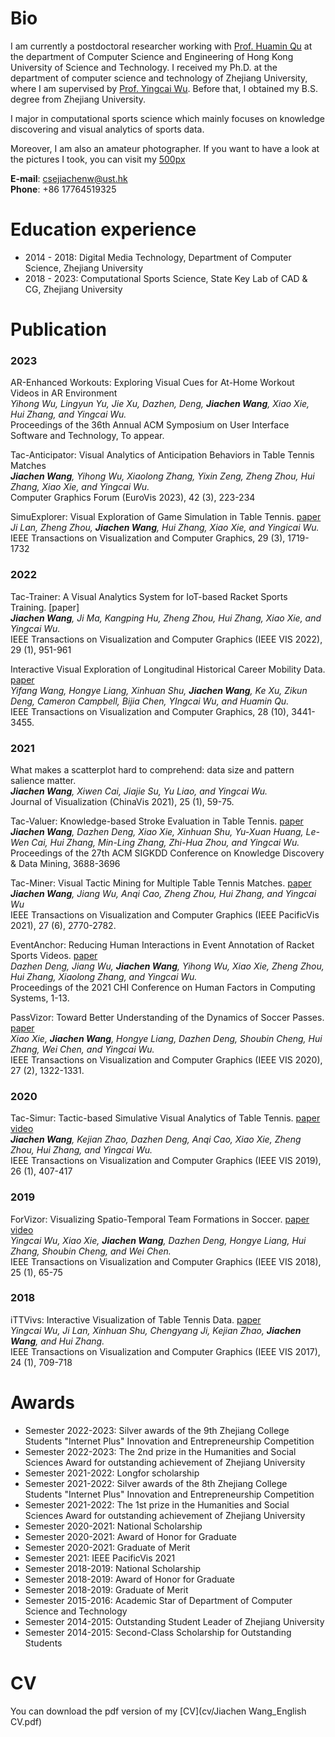 # Bio
I am currently a postdoctoral researcher working with [Prof. Huamin Qu](http://huamin.org/) at the  department of Computer Science and Engineering of Hong Kong University of Science and Technology.
I received my Ph.D. at the department of computer science and technology of Zhejiang University, where I am supervised by [Prof. Yingcai Wu](http://www.ycwu.org/). Before that, I obtained my B.S. degree from Zhejiang University.

I major in computational sports science which mainly focuses on knowledge discovering and visual analytics of sports data.

Moreover, I am also an amateur photographer. If you want to have a look at the pictures I took, you can visit my [500px](https://500px.com/343725635)

**E-mail**: csejiachenw@ust.hk <br/>
**Phone**: +86 17764519325


# Education experience
* 2014 - 2018: Digital Media Technology, Department of Computer Science, Zhejiang University
* 2018 - 2023: Computational Sports Science, State Key Lab of CAD & CG, Zhejiang University


 
# Publication

### 2023
AR-Enhanced Workouts: Exploring Visual Cues for At-Home Workout Videos in AR Environment<br/>
*Yihong Wu, Lingyun Yu, Jie Xu, Dazhen, Deng, **Jiachen Wang**, Xiao Xie, Hui Zhang, and Yingcai Wu.* <br/>
Proceedings of the 36th Annual ACM Symposium on User Interface Software and Technology, To appear.

Tac-Anticipator: Visual Analytics of Anticipation Behaviors in Table Tennis Matches<br/>
***Jiachen Wang**, Yihong Wu, Xiaolong Zhang, Yixin Zeng, Zheng Zhou, Hui Zhang, Xiao Xie, and Yingcai Wu.* <br/>
Computer Graphics Forum (EuroVis 2023), 42 (3), 223-234

SimuExplorer: Visual Exploration of Game Simulation in Table Tennis. [paper](https://zjuidg.org/source/projects/SimuExplorer/SimuExplorer.pdf) <br/>
*Ji Lan, Zheng Zhou, **Jiachen Wang**, Hui Zhang, Xiao Xie, and Yingicai Wu.* <br/>
IEEE Transactions on Visualization and Computer Graphics, 29 (3), 1719-1732


### 2022
Tac-Trainer: A Visual Analytics System for IoT-based Racket Sports Training. [paper] <br/>
***Jiachen Wang**, Ji Ma, Kangping Hu, Zheng Zhou, Hui Zhang, Xiao Xie, and Yingcai Wu.* <br/>
IEEE Transactions on Visualization and Computer Graphics (IEEE VIS 2022), 29 (1), 951-961

Interactive Visual Exploration of Longitudinal Historical Career Mobility Data. [paper](https://zjuidg.org/source/projects/CareerLens/CareerLens.pdf) <br/>
*Yifang Wang, Hongye Liang, Xinhuan Shu, **Jiachen Wang**, Ke Xu, Zikun Deng, Cameron Campbell, Bijia Chen, YIngcai Wu, and Huamin Qu.* <br/>
IEEE Transactions on Visualization and Computer Graphics, 28 (10), 3441-3455.

### 2021
What makes a scatterplot hard to comprehend: data size and pattern salience matter. <br/>
***Jiachen Wang**, Xiwen Cai, Jiajie Su, Yu Liao, and Yingcai Wu.*<br/>
Journal of Visualization (ChinaVis 2021), 25 (1), 59-75.

Tac-Valuer: Knowledge-based Stroke Evaluation in Table Tennis. [paper](https://zjuidg.org/source/projects/tacValuer/tacValuer.pdf) <br/>
***Jiachen Wang**, Dazhen Deng, Xiao Xie, Xinhuan Shu, Yu-Xuan Huang, Le-Wen Cai, Hui Zhang, Min-Ling Zhang, Zhi-Hua Zhou, and Yingcai Wu.*<br/>
Proceedings of the 27th ACM SIGKDD Conference on Knowledge Discovery & Data Mining, 3688-3696 

Tac-Miner: Visual Tactic Mining for Multiple Table Tennis Matches. [paper](https://zjuidg.org/source/projects/TacMiner/tacminer.pdf) <br/>
***Jiachen Wang**, Jiang Wu, Anqi Cao, Zheng Zhou, Hui Zhang, and Yingcai Wu* <br/>
IEEE Transactions on Visualization and Computer Graphics (IEEE PacificVis 2021), 27 (6), 2770-2782.

EventAnchor: Reducing Human Interactions in Event Annotation of Racket Sports Videos. [paper](https://zjuidg.org/source/projects/eventanchor/eventanchor.pdf) <br/>
*Dazhen Deng, Jiang Wu, **Jiachen Wang**, Yihong Wu, Xiao Xie, Zheng Zhou, Hui Zhang, Xiaolong Zhang, and Yingcai Wu.* <br/>
Proceedings of the 2021 CHI Conference on Human Factors in Computing Systems, 1-13.

PassVizor: Toward Better Understanding of the Dynamics of Soccer Passes. [paper](https://zjuidg.org/source/projects/passvizor/passvizor.pdf) <br/>
*Xiao Xie, **Jiachen Wang**, Hongye Liang, Dazhen Deng, Shoubin Cheng, Hui Zhang, Wei Chen, and Yingcai Wu.* <br/>
IEEE Transactions on Visualization and Computer Graphics (IEEE VIS 2020), 27 (2), 1322-1331.


### 2020
Tac-Simur: Tactic-based Simulative Visual Analytics of Table Tennis. [paper](https://zjuidg.org/source/projects/tacSimur/Tac-Simur.pdf) [video](https://www.youtube.com/watch?v=_I6cne3Wd4U&feature=youtu.be) <br/>
***Jiachen Wang**, Kejian Zhao, Dazhen Deng, Anqi Cao, Xiao Xie, Zheng Zhou, Hui Zhang, and Yingcai Wu.*  <br/>
IEEE Transactions on Visualization and Computer Graphics (IEEE VIS 2019), 26 (1), 407-417

### 2019
ForVizor: Visualizing Spatio-Temporal Team Formations in Soccer. [paper](https://zjuidg.org/source/projects/forvizor/forvizor.pdf) [video](https://www.youtube.com/watch?v=03U7PESGkOQ) <br/>
*Yingcai Wu, Xiao Xie, **Jiachen Wang**, Dazhen Deng, Hongye Liang, Hui Zhang, Shoubin Cheng, and Wei Chen.*  <br/>
IEEE Transactions on Visualization and Computer Graphics (IEEE VIS 2018), 25 (1), 65-75

### 2018
iTTVivs: Interactive Visualization of Table Tennis Data. [paper](https://zjuidg.org/source/projects/iTTVis/iTTVis.pdf) <br/>
*Yingcai Wu, Ji Lan, Xinhuan Shu, Chengyang Ji, Kejian Zhao, **Jiachen Wang**, and Hui Zhang.*  <br/>
IEEE Transactions on Visualization and Computer Graphics (IEEE VIS 2017), 24 (1), 709-718


# Awards
* Semester 2022-2023: Silver awards of the 9th Zhejiang College Students "Internet Plus" Innovation and Entrepreneurship Competition
* Semester 2022-2023: The 2nd prize in the Humanities and Social Sciences Award for outstanding achievement of Zhejiang University
* Semester 2021-2022: Longfor scholarship
* Semester 2021-2022: Silver awards of the 8th Zhejiang College Students "Internet Plus" Innovation and Entrepreneurship Competition
* Semester 2021-2022: The 1st prize in the Humanities and Social Sciences Award for outstanding achievement of Zhejiang University
* Semester 2020-2021: National Scholarship
* Semester 2020-2021: Award of Honor for Graduate
* Semester 2020-2021: Graduate of Merit
* Semester 2021: IEEE PacificVis 2021
* Semester 2018-2019: National Scholarship
* Semester 2018-2019: Award of Honor for Graduate
* Semester 2018-2019: Graduate of Merit
* Semester 2015-2016: Academic Star of Department of Computer Science and Technology
* Semester 2014-2015: Outstanding Student Leader of Zhejiang University
* Semester 2014-2015: Second-Class Scholarship for Outstanding Students


# CV
You can download the pdf version of my [CV](cv/Jiachen Wang_English CV.pdf)

<!-- ## Welcome to GitHub Pages

You can use the [editor on GitHub](https://github.com/VisWang/VisWang.github.io/edit/main/index.md) to maintain and preview the content for your website in Markdown files.

Whenever you commit to this repository, GitHub Pages will run [Jekyll](https://jekyllrb.com/) to rebuild the pages in your site, from the content in your Markdown files. -->

<!-- ### Markdown

Markdown is a lightweight and easy-to-use syntax for styling your writing. It includes conventions for

```markdown
Syntax highlighted code block

# Header 1
## Header 2
### Header 3

- Bulleted
- List

1. Numbered
2. List

**Bold** and _Italic_ and `Code` text

[Link](url) and ![Image](src)
```

For more details see [Basic writing and formatting syntax](https://docs.github.com/en/github/writing-on-github/getting-started-with-writing-and-formatting-on-github/basic-writing-and-formatting-syntax).

### Jekyll Themes

Your Pages site will use the layout and styles from the Jekyll theme you have selected in your [repository settings](https://github.com/VisWang/VisWang.github.io/settings/pages). The name of this theme is saved in the Jekyll `_config.yml` configuration file.

### Support or Contact

Having trouble with Pages? Check out our [documentation](https://docs.github.com/categories/github-pages-basics/) or [contact support](https://support.github.com/contact) and we’ll help you sort it out. -->

